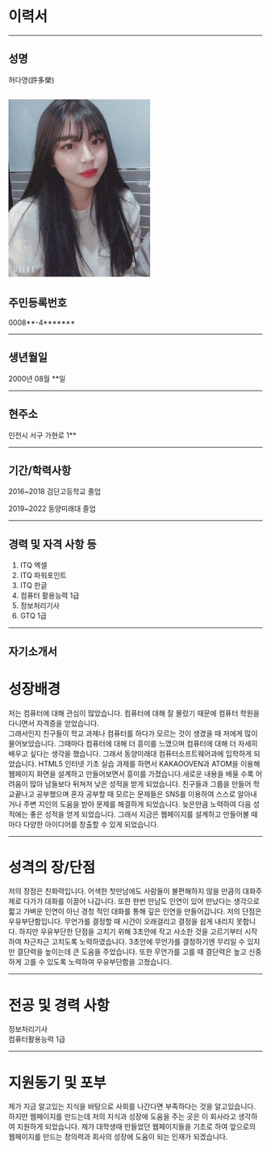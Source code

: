 # 이력서

----
## 성명 
허다영(許多榮)

![다영](./img/다영.jpg)
----
## 주민등록번호
0008**-4*******

----
## 생년월일
2000년 08월 **일

----

## 현주소
인천시 서구 가현로 1** 

----
## 기간/학력사항
2016~2018 검단고등학교 졸업    

2019~2022 동양미래대 졸업

----
## 경력 및 자격 사항 등
1. ITQ 엑셀  
2. ITQ 파워포인트  
3. ITQ 한글  
4. 컴퓨터 활용능력 1급  
5. 정보처리기사   
6. GTQ 1급  
----

## 자기소개서
# 성장배경
저는 컴퓨터에 대해 관심이 많았습니다. 컴퓨터에 대해 잘 몰랐기 때문에 컴퓨터 학원을 다니면서 자격증을 얻었습니다.   
그래서인지 친구들이 학교 과제나 컴퓨터를 하다가 모르는 것이 생겼을 때 저에게 많이 물어보았습니다.
 그때마다 컴퓨터에 대해 더 흥미를 느꼈으며 컴퓨터에 대해 더 자세히 배우고 싶다는 생각을 했습니다. 그래서 동양미래대 컴퓨터소프트웨어과에 입학하게 되었습니다.
 HTML5 인터넷 기초 실습 과제를 하면서 KAKAOOVEN과 ATOM을 이용해 웹페이지 화면을 설계하고 만들어보면서 흥미를 가졌습니다.새로운 내용을 배울 수록 어려움이 많아 남들보다 뒤쳐저 낮은 성적을 받게 되었습니다. 
친구들과 그룹을 만들어 학교끝나고 공부했으며 혼자 공부할 때 모르는 문제들은 SNS를 이용하여 스스로 알아내거나 주변 지인의 도움을 받아 문제를 해결하게 되었습니다. 늦은만큼 노력하여 다음 성적에는 좋은 성적을 얻게 되었습니다.
 그래서 지금은 웹페이지를 설계하고 만들어볼 때 마다 다양한 아이디어를 창출할 수 있게 되었습니다. 

----
# 성격의 장/단점
저의 장점은 친화력입니다. 어색한 첫만남에도 사람들이 불편해하지 않을 만큼의 대화주제로 다가가 대화를 이끌어 나갑니다. 또한 한번 만남도 인연이 있어 만났다는 생각으로 짧고 가벼운 인연이 아닌 경청 적인 대화를 통해 깊은 인연을 만들어갑니다. 
저의 단점은 우유부단함입니다. 무언가를 결정할 때 시간이 오래걸리고 결정을 쉽게 내리지 못합니다. 
하지만 우유부단한 단점을 고치기 위해 3초안에 작고 사소한 것을 고르기부터 시작하여 차근차근 고치도록 노력하였습니다.  3초안에 무언가를 결정하기엔 무리일 수 있지만 결단력을 높이는데 큰 도움을 주었습니다.
 또한 무언가를 고를 때 결단력은 높고 신중하게 고를 수 있도록 노력하여 우유부단함을 고쳤습니다.

----
# 전공 및 경력 사항
정보처리기사  
컴퓨터활용능력 1급

----
# 지원동기 및 포부
제가 지금 알고있는 지식을 바탕으로 사회를 나간다면 부족하다는 것을 알고있습니다. 하지만 웹페이지를 만드는데 저의 지식과 성장에 도움을 주는 곳은 이 회사라고 생각하여 지원하게 되었습니다. 
제가 대학생때 만들었던 웹페이지들을 기초로 하여 앞으로의 웹페이지를 만드는 창의력과 회사의 성장에 도움이 되는 인재가 되겠습니다.
